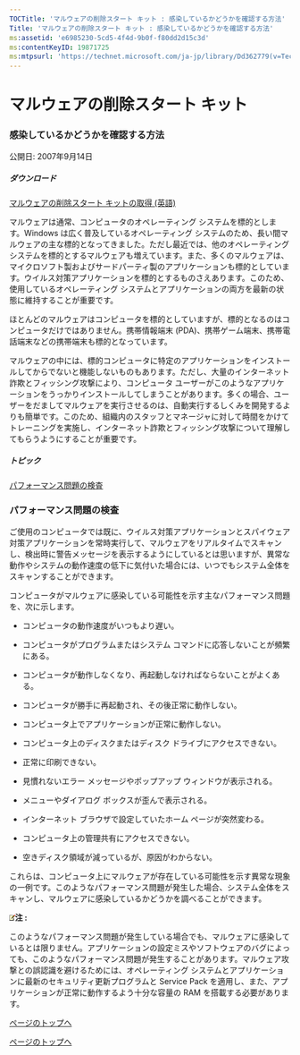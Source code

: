 ```yaml
---
TOCTitle: 'マルウェアの削除スタート キット : 感染しているかどうかを確認する方法'
Title: 'マルウェアの削除スタート キット : 感染しているかどうかを確認する方法'
ms:assetid: 'e6985230-5cd5-4f4d-9b0f-f80dd2d15c3d'
ms:contentKeyID: 19871725
ms:mtpsurl: 'https://technet.microsoft.com/ja-jp/library/Dd362779(v=TechNet.10)'
---
```


マルウェアの削除スタート キット
===============================

### 感染しているかどうかを確認する方法

公開日: 2007年9月14日

##### ダウンロード

[マルウェアの削除スタート キットの取得 (英語)](http://go.microsoft.com/fwlink/?linkid=93108)

マルウェアは通常、コンピュータのオペレーティング システムを標的とします。Windows は広く普及しているオペレーティング システムのため、長い間マルウェアの主な標的となってきました。ただし最近では、他のオペレーティング システムを標的とするマルウェアも増えています。また、多くのマルウェアは、マイクロソフト製およびサードパーティ製のアプリケーションも標的としています。ウイルス対策アプリケーションを標的とするものさえあります。このため、使用しているオペレーティング システムとアプリケーションの両方を最新の状態に維持することが重要です。

ほとんどのマルウェアはコンピュータを標的としていますが、標的となるのはコンピュータだけではありません。携帯情報端末 (PDA)、携帯ゲーム端末、携帯電話端末などの携帯端末も標的となっています。

マルウェアの中には、標的コンピュータに特定のアプリケーションをインストールしてからでないと機能しないものもあります。ただし、大量のインターネット詐欺とフィッシング攻撃により、コンピュータ ユーザーがこのようなアプリケーションをうっかりインストールしてしまうことがあります。多くの場合、ユーザーをだましてマルウェアを実行させるのは、自動実行するしくみを開発するよりも簡単です。このため、組織内のスタッフとマネージャに対して時間をかけてトレーニングを実施し、インターネット詐欺とフィッシング攻撃について理解してもらうようにすることが重要です。

##### トピック

[](#ebae)[パフォーマンス問題の検査](#ebae)

### パフォーマンス問題の検査

ご使用のコンピュータでは既に、ウイルス対策アプリケーションとスパイウェア対策アプリケーションを常時実行して、マルウェアをリアルタイムでスキャンし、検出時に警告メッセージを表示するようにしているとは思いますが、異常な動作やシステムの動作速度の低下に気付いた場合には、いつでもシステム全体をスキャンすることができます。

コンピュータがマルウェアに感染している可能性を示す主なパフォーマンス問題を、次に示します。

-   コンピュータの動作速度がいつもより遅い。

-   コンピュータがプログラムまたはシステム コマンドに応答しないことが頻繁にある。

-   コンピュータが動作しなくなり、再起動しなければならないことがよくある。

-   コンピュータが勝手に再起動され、その後正常に動作しない。

-   コンピュータ上でアプリケーションが正常に動作しない。

-   コンピュータ上のディスクまたはディスク ドライブにアクセスできない。

-   正常に印刷できない。

-   見慣れないエラー メッセージやポップアップ ウィンドウが表示される。

-   メニューやダイアログ ボックスが歪んで表示される。

-   インターネット ブラウザで設定していたホーム ページが突然変わる。

-   コンピュータ上の管理共有にアクセスできない。

-   空きディスク領域が減っているが、原因がわからない。

これらは、コンピュータ上にマルウェアが存在している可能性を示す異常な現象の一例です。このようなパフォーマンス問題が発生した場合、システム全体をスキャンし、マルウェアに感染しているかどうかを調べることができます。

![](images/Dd362779.note(ja-jp,TechNet.10).gif)**注 :**

このようなパフォーマンス問題が発生している場合でも、マルウェアに感染しているとは限りません。アプリケーションの設定ミスやソフトウェアのバグによっても、このようなパフォーマンス問題が発生することがあります。マルウェア攻撃との誤認識を避けるためには、オペレーティング システムとアプリケーションに最新のセキュリティ更新プログラムと Service Pack を適用し、また、アプリケーションが正常に動作するよう十分な容量の RAM を搭載する必要があります。

[](#mainsection)[ページのトップへ](#mainsection)

[](#mainsection)[ページのトップへ](#mainsection)
